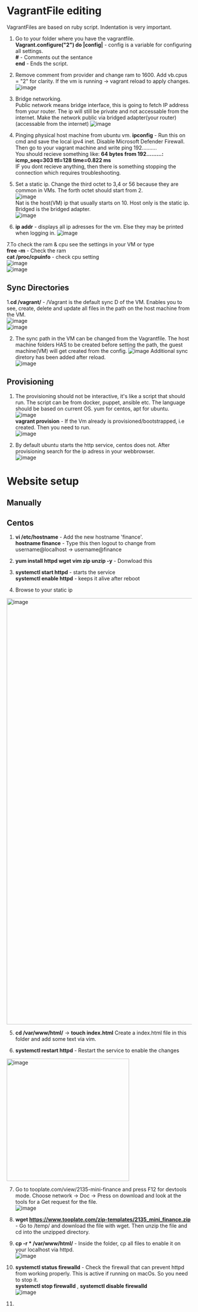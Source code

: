 # VagrantFile editing  
VagrantFiles are based on ruby script. Indentation is very important.
1. Go to your folder where you have the vagrantfile.  
**Vagrant.configure("2") do |config|** - config is a variable for configuring all settings.  
**#** - Comments out the sentance  
**end** - Ends the script.

2. Remove comment from provider and change ram to 1600. Add vb.cpus = "2" for clarity.
   If the vm is running -> vagrant reload to apply changes.    
![image](https://github.com/Keeriiim/Vagrant/assets/117115289/6f7f927d-23bd-40bd-a321-bbac8c56c85c)

3. Bridge networking.  
Public network means bridge interface, this is going to fetch IP address from your router. The ip will still be private and not accessable from the internet.
Make the network public via bridged adapter(your router)(accessable from the internet)
![image](https://github.com/Keeriiim/Vagrant/assets/117115289/9a917470-1a72-4367-9ca7-1c34d6776de2)

4. Pinging physical host machine from ubuntu vm.
**ipconfig** - Run this on cmd and save the local ipv4 inet. Disable Microsoft Defender Firewall.
Then go to your vagrant machine and write ping 192..........  
You should recieve something like:  **64 bytes from 192.........: icmp_seq=303 ttl=128 time=0.822 ms**  
IF you dont recieve anything, then there is something stopping the connection which requires troubleshooting.

5. Set a static ip. Change the third octet to 3,4 or 56 because they are common in VMs. The forth octet should start from 2.  
![image](https://github.com/Keeriiim/Vagrant/assets/117115289/e9b79609-98af-43d9-9b42-0cd749f7fc14)  
Nat is the host(VM) ip that usually starts on 10. Host only is the static ip. Bridged is the bridged adapter.  
![image](https://github.com/Keeriiim/Vagrant/assets/117115289/bf7ade6d-fe92-4b23-8587-87c41e4bb484)  

6. **ip addr** - displays all ip adresses for the vm. Else they may be printed when logging in. 
![image](https://github.com/Keeriiim/Vagrant/assets/117115289/fbeed7a6-2ec6-4b9f-ab40-5acd26e5e052)  

7.To check the ram & cpu see the settings in your VM or type   
  **free -m** - Check the ram  
  **cat /proc/cpuinfo** - check cpu setting   
![image](https://github.com/Keeriiim/Vagrant/assets/117115289/9858510e-5922-44b4-9c61-ee509963f4dc)  
![image](https://github.com/Keeriiim/Vagrant/assets/117115289/f81f4acc-28ff-4b00-a4c2-efe01ef5e25e)  


## Sync Directories
1.**cd /vagrant/** - /Vagrant is the default sync D of the VM. Enables you to see, create, delete and update all files in the path on the host machine from the VM.  
![image](https://github.com/Keeriiim/Vagrant/assets/117115289/d071f365-9b8e-46e3-ac27-879571f1eee7)  
![image](https://github.com/Keeriiim/Vagrant/assets/117115289/a75de4d0-81d9-4b2f-9d3e-901b3368a9cc)  

2. The sync path in the VM can be changed from the Vagrantfile.
   The host machine folders HAS to be created before setting the path, the guest machine(VM) will get created from the config.
![image](https://github.com/Keeriiim/Vagrant/assets/117115289/9c30879b-dbf3-47e6-8219-2dd442d97edc)
Additional sync diretory has been added after reload.  
![image](https://github.com/Keeriiim/Vagrant/assets/117115289/b86ad7a2-a282-4475-8861-f6e50b1c5f53)

## Provisioning  
1. The provisioning should not be interactive, it's like a script that should run.
The script can be from docker, puppet, ansible etc. The language should be based on current OS. yum for centos, apt for ubuntu.  
![image](https://github.com/Keeriiim/Vagrant/assets/117115289/c57605e4-9772-4e0f-a970-348cdd58b11e)  
**vagrant provision** - If the Vm already is provisioned/bootstrapped, i.e created. Then you need to run.  
![image](https://github.com/Keeriiim/Vagrant/assets/117115289/abdcc61c-cf2e-4cb6-85ea-35e64ade39e1)

2. By default ubuntu starts the http service, centos does not. After provisioning search for the ip adress in your webbrowser.  
![image](https://github.com/Keeriiim/Vagrant/assets/117115289/e80ab6e3-2478-4451-ad0c-8d366c20f2fa)


# Website setup
## Manually
## Centos

1. **vi /etc/hostname** - Add the new hostname 'finance'.  
   **hostname finance** - Type this then logout to change from username@localhost -> username@finance

2. **yum install httpd wget vim zip unzip -y** - Donwload this  
3. **systemctl start httpd** - starts the service  
   **systemctl enable httpd** - keeps it alive after reboot
4. Browse to your static ip  
<img width="1160" alt="image" src="https://github.com/Keeriiim/Vagrant/assets/117115289/4516df45-96db-4380-9a58-d61b51bff44b">  

5. **cd /var/www/html/** -> **touch index.html** Create a index.html file in this folder and add some text via vim.  

6. **systemctl restart httpd** - Restart the service to enable the changes  

<img width="333" alt="image" src="https://github.com/Keeriiim/Vagrant/assets/117115289/7faade5e-f110-4acb-9010-655724d1fe77">  

7. Go to tooplate.com/view/2135-mini-finance and press F12 for devtools mode. Choose network -> Doc -> Press on download and look at the tools for a Get request for the file.  
![image](https://github.com/Keeriiim/Vagrant/assets/117115289/ab2fb332-3b5a-4ed5-833c-628fd00ef178)

8. **wget https://www.tooplate.com/zip-templates/2135_mini_finance.zip** - Go to /temp/ and download the file with wget. Then unzip the file and cd into the unzipped directory.  
9. **cp -r * /var/www/html/** - Inside the folder, cp all files to enable it on your localhost via httpd.  
![image](https://github.com/Keeriiim/Vagrant/assets/117115289/d82d332d-7d5b-4e5a-8c0d-562a132c379e)  

10. **systemctl status firewalld** - Check the firewall that can prevent httpd from working properly. This is active if running on macOs. So you need to stop it.  
    **systemctl stop firewalld** , **systemctl disable firewalld**  
![image](https://github.com/Keeriiim/Vagrant/assets/117115289/74f01dc3-758c-4ff5-b6e2-882bc5e878f5)  

11.














 







 









  
